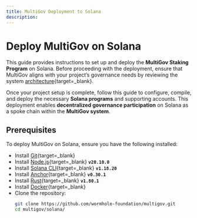 ```yaml
---
title: MultiGov Deployment to Solana
description: 
---
```


# Deploy MultiGov on Solana  

This guide provides instructions to set up and deploy the **MultiGov Staking Program** on Solana. Before proceeding with the deployment, ensure that MultiGov aligns with your project’s governance needs by reviewing the system [architecture](/docs/learn/governance/architecture/){target=\_blank}.  

Once your project setup is complete, follow this guide to configure, compile, and deploy the necessary **Solana programs** and supporting accounts. This deployment enables **decentralized governance participation** on Solana as a spoke chain within the **MultiGov system**.  

## Prerequisites 

To deploy MultiGov on Solana, ensure you have the following installed:  

 - Install [Git](https://git-scm.com/downloads){target=\_blank}  
 - Install [Node.js](https://nodejs.org/){target=\_blank} **`v20.10.0`**
 - Install [Solana CLI](https://docs.solana.com/cli/install-solana-cli){target=\_blank} **`v1.18.20`**
 - Install [Anchor](https://www.anchor-lang.com/docs/installation){target=\_blank} **`v0.30.1`**
 - Install [Rust](https://www.rust-lang.org/tools/install){target=\_blank} **`v1.80.1`**
 - Install [Docker](https://www.docker.com/get-started/){target=\_blank}
 - Clone the repository:  
    ```bash
    git clone https://github.com/wormhole-foundation/multigov.git  
    cd multigov/solana/
    ```


